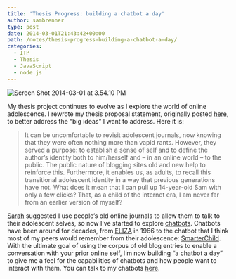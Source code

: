 ```yaml
---
title: 'Thesis Progress: building a chatbot a day'
author: sambrenner
type: post
date: 2014-03-01T21:43:42+00:00
path: /notes/thesis-progress-building-a-chatbot-a-day/
categories:
  - ITP
  - Thesis
  - JavaScript
  - node.js
---
```

<img class="aligncenter size-medium wp-image-578" alt="Screen Shot 2014-03-01 at 3.54.10 PM" src="/img/uploads/2014/03/Screen-Shot-2014-03-01-at-3.54.10-PM-800x272.png"  />

My thesis project continues to evolve as I explore the world of online adolescence. I rewrote my thesis proposal statement, originally posted [here][1], to better address the &#8220;big ideas&#8221; I want to address. Here it is:

<blockquote>It can be uncomfortable to revisit adolescent journals, now knowing that they were often nothing more than vapid rants. However, they served a purpose: to establish a sense of self and to define the author&#8217;s identity both to him/herself and &#8211; in an online world &#8211; to the public. The public nature of blogging sites old and new help to reinforce this. Furthermore, it enables us, as adults, to recall this transitional adolescent identity in a way that previous generations have not. What does it mean that I can pull up 14-year-old Sam with only a few clicks? That, as a child of the internet era, I am never far from an earlier version of myself?</blockquote>

[Sarah][2] suggested I use people&#8217;s old online journals to allow them to talk to their adolescent selves, so now I&#8217;ve started to explore [chatbots][3]. Chatbots have been around for decades, from [ELIZA][4] in 1966 to the chatbot that I think most of my peers would remember from their adolescence: [SmarterChild][5]. With the ultimate goal of using the corpus of old blog entries to enable a conversation with your prior online self, I&#8217;m now building &#8220;a chatbot a day&#8221; to give me a feel for the capabilities of chatbots and how people want to interact with them. You can talk to my chatbots [here][6].

 [1]: /notes/sams-amazing-list-a-thesis-project-proposal/
 [2]: http://sarahrothberg.com/
 [3]: https://en.wikipedia.org/wiki/Chatterbot
 [4]: http://nlp-addiction.com/eliza/
 [5]: https://en.wikipedia.org/wiki/SmarterChild
 [6]: http://sambrenner.github.io/chatbot-a-day/
